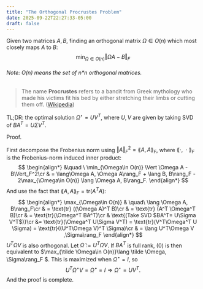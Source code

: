 ```yaml
---
title: "The Orthogonal Procrustes Problem"
date: 2025-09-22T22:27:33-05:00
draft: false
---
```


Given two matrices $A, B$, finding an orthogonal matrix $\Omega\in O(n)$ which most closely maps $A$ to $B$:
$$
\min_{\Omega\in O(n)}\Vert \Omega A - B\Vert_F
$$

###### Note: $O(n)$ means the set of n*n orthogonal matrices. 

> The name **Procrustes** refers to a bandit from Greek mythology who made his victims fit his bed by either stretching their limbs or cutting them off. ([Wikipedia](https://en.wikipedia.org/wiki/Orthogonal_Procrustes_problem))

TL;DR: the optimal solution $\Omega^\star = UV^T$, where $U, V$ are given by taking SVD of $BA^T = U \Sigma V^T$.

Proof.

First decompose the Frobenius norm using $\Vert A\Vert_F^2=\lang A, A\rang_F$, where $\lang \cdot,\ \cdot\rang_F$ is the Frobenius-norm induced inner product:
$$
\begin{align*}
&\quad \ \min_{\Omega\in O(n)} \Vert \Omega A - B\Vert_F^2\cr
& = \lang\Omega A, \Omega A\rang_F + \lang B, B\rang_F - 2\max_{\Omega\in O(n)} \lang \Omega A, B\rang_F.
\end{align*}
$$
And use the fact that $\lang A, A\rang_F =  \text{tr}(A^T A)$:
$$
\begin{align*}
\max_{\Omega\in O(n)} & \quad\  \lang \Omega A, B\rang_F\cr
& = \text{tr} ((\Omega A)^T B)\cr
& = \text{tr} (A^T \Omega^T  B)\cr
& = \text{tr}(\Omega^T BA^T)\cr
& \text{(Take SVD $BA^T= U\Sigma V^T$)}\cr
&= \text{tr}(\Omega^T U\Sigma  V^T) = \text{tr}(V^T\Omega^T U \Sigma) = \text{tr}((U^T\Omega V)^T \Sigma)\cr
& = \lang U^T\Omega V ,\Sigma\rang_F
\end{align*}
$$
$U^T \Omega V$ is also orthogonal. Let $\tilde \Omega := U^T \Omega V$. If $BA^T$ is full rank, $(0)$ is then equivalent to $\max_{\tilde \Omega\in O(n)}\lang \tilde \Omega, \Sigma\rang_F $. This is maximized when $\tilde \Omega^\star = I$, so
$$
U^T \Omega^\star V = \tilde \Omega^\star= I\Rightarrow\Omega^\star = UV^T.
$$
And the proof is complete.
